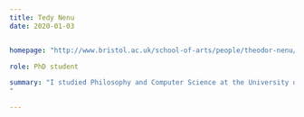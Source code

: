 ```yaml
---
title: Tedy Nenu
date: 2020-01-03


homepage: "http://www.bristol.ac.uk/school-of-arts/people/theodor-nenu/overview.html"

role: PhD student

summary: "I studied Philosophy and Computer Science at the University of Oxford.
"

---
```

